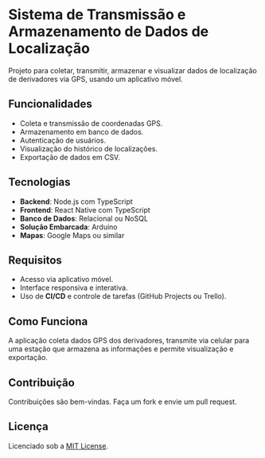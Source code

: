# Sistema de Transmissão e Armazenamento de Dados de Localização

Projeto para coletar, transmitir, armazenar e visualizar dados de localização de derivadores via GPS, usando um aplicativo móvel.

## Funcionalidades

- Coleta e transmissão de coordenadas GPS.
- Armazenamento em banco de dados.
- Autenticação de usuários.
- Visualização do histórico de localizações.
- Exportação de dados em CSV.

## Tecnologias

- **Backend**: Node.js com TypeScript
- **Frontend**: React Native com TypeScript
- **Banco de Dados**: Relacional ou NoSQL
- **Solução Embarcada**: Arduino
- **Mapas**: Google Maps ou similar

## Requisitos

- Acesso via aplicativo móvel.
- Interface responsiva e interativa.
- Uso de **CI/CD** e controle de tarefas (GitHub Projects ou Trello).

## Como Funciona

A aplicação coleta dados GPS dos derivadores, transmite via celular para uma estação que armazena as informações e permite visualização e exportação.

## Contribuição

Contribuições são bem-vindas. Faça um fork e envie um pull request.

## Licença

Licenciado sob a [MIT License](LICENSE).